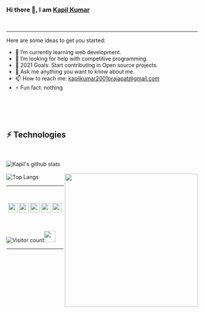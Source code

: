 ### Hi there 👋, I am [Kapil Kumar](kapilkumar.netlify.app)
<br/>
<hr>

Here are some ideas to get you started:
- 🌱 I’m currently learning web development.
- 🤔 I’m looking for help with competitive programming.
- 🥅 2021 Goals: Start contributing in Open source projects.
- 💬 Ask me anything you want to know about me.
- 📫 How to reach me: kapilkumar2001prajapat@gmail.com 
- ⚡ Fun fact: nothing

<br/>
<br/>


<br/>

## ⚡ Technologies

  <br/>


![Kapil's github stats](https://github-readme-stats.vercel.app/api?username=kapilkumar2001&show_icons=true&theme=radical)
<br/>
<br/>
<img src="tech.gif" width="350" align='right'>
![Top Langs](https://github-readme-stats.vercel.app/api/top-langs/?username=kapilkumar2001)
<br>
<hr>
<br>
<p align="center">
    <a href="https://twitter.com/imkapil31" alt="Twitter"><img width="25px" height="25px" margin-left="25px" src="https://i.pinimg.com/originals/28/90/ba/2890bac9ba41e52707f36268231dfe9e.png"></a>
    <a href="https://www.linkedin.com/in/kapil-kumar-423993197/" alt="Linkedin"><img width="25px" height="25px" margin-left="25px" src="https://img.flaticon.com/icons/png/512/174/174857.png?size=1200x630f&pad=10,10,10,10&ext=png&bg=FFFFFFFF"></a>
    <a href="https://www.instagram.com/imkapil16/" alt="Instagram"><img width="25px" height="25px" margin-left="25px" src="https://assets.stickpng.com/images/580b57fcd9996e24bc43c521.png"></a>
    <a href="https://github.com/kapilkumar2001" alt="GitHub"><img width="25px" height="25px" margin-left="25px" src="https://e7.pngegg.com/pngimages/914/758/png-clipart-github-social-media-computer-icons-logo-android-github-logo-computer-wallpaper.png"></a>
    <a href="https://facebook.com/imkapil16" alt="Facebook"><img width="25px" height="25px" margin-left="25px" src="https://facebookbrand.com/wp-content/uploads/2019/04/f_logo_RGB-Hex-Blue_512.png?w=512&h=512"></a>
</p>
  
<br/>

![Visitor count](https://visitor-badge.laobi.icu/badge?page_id=kapilkumar2001.kapilkumar2001)<img src="https://media.giphy.com/media/dxn6fRlTIShoeBr69N/giphy.gif" width="30">

<hr>
